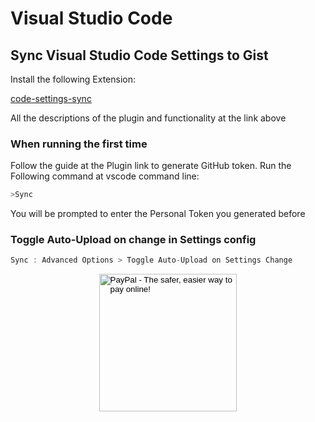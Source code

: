 # Visual Studio Code

## Sync Visual Studio Code Settings to Gist

Install the following Extension:

[code-settings-sync](https://marketplace.visualstudio.com/items?itemName=Shan.code-settings-sync)

All the descriptions of the plugin and functionality at the link above

### When running the first time

Follow the guide at the Plugin link to generate GitHub token.
Run the Following command at vscode command line:

```js
>Sync
```

You will be prompted to enter the Personal Token you generated before

### Toggle Auto-Upload on change in Settings config

```js
Sync : Advanced Options > Toggle Auto-Upload on Settings Change
```

<!-- Donation Button -->
<form action="https://www.paypal.com/cgi-bin/webscr" method="post" target="_top" align="center"><input type="hidden" name="cmd" value="_s-xclick"><input type="hidden" name="hosted_button_id" value="Q94AU5RUD4X6A"><input type="image" src="https://raw.githubusercontent.com/fire1ce/3os.org/gh-pages/assets/images/beerDonation.png" width="220px" border="0" name="submit" alt="PayPal - The safer, easier way to pay online!"><img alt="" border="0" src="https://www.paypalobjects.com/en_US/i/scr/pixel.gif" width="1" height="1"></form>
<!-- Donation Button -->